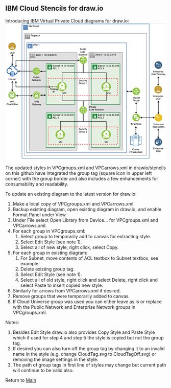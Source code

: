 ## IBM Cloud Stencils for draw.io

Introducing IBM Virtual Private Cloud diagrams for draw.io:
![VPCSimple](/images/vpc-experience-simple-drawio.png)

The updated styles in VPCgroups.xml and VPCarrows.xml in drawio/stencils on this github have integrated the group tag (square icon in upper left corner) with the group border and also includes a few enhancements for consumability and readability.

To update an existing diagram to the latest version for draw.io:
1. Make a local copy of VPCgroups.xml and VPCarrows.xml. 
2. Backup existing diagram, open existing diagram in draw.io, and enable Format Panel under View.
3. Under File select Open Library from Device... for VPCgroups.xml and VPCarrows.xml.
4. For each group in VPCgroups.xml: 
    1. Select group to temporarily add to canvas for extracting style.
    2. Select Edit Style (see note 1).
    3. Select all of new style, right click, select Copy.
5. For each group in existing diagram: 
    1. For Subnet, move contents of ACL textbox to Subnet textbox, see example.
    2. Delete existing group tag.
    3. Select Edit Style (see note 1).
    4. Select all of old style, right click and select Delete, right click and select Paste to insert copied new style.
6. Similarly for arrows from VPCarrows.xml if desired.
7. Remove groups that were temporarily added to canvas.
8. If Cloud Universe group was used you can either leave as is or replace with the Public Network and Enterprise Network groups in VPCgroups.xml.

Notes: 
1. Besides Edit Style draw.io also provides Copy Style and Paste Style which if used for step 4 and step 5 the style is copied but not the group tag.  
2. If desired you can also turn off the group tag by changing it to an invalid name in the style (e.g. change CloudTag.svg to CloudTagOff.svg) or removing the image settings in the style.
3. The path of group tags in first line of styles may change but current path will continue to be valid also.

Return to [Main](/README.md)
